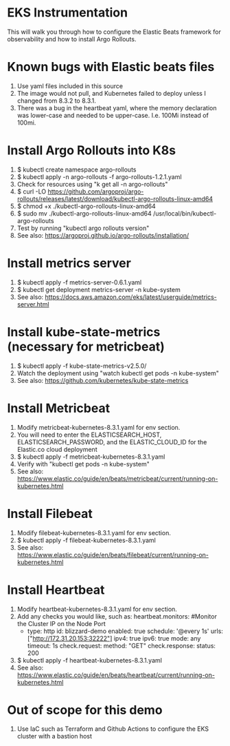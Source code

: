 # EKS Instrumentation
This will walk you through how to configure the Elastic Beats
framework for observability and how to install Argo Rollouts.

# Known bugs with Elastic beats files
1. Use yaml files included in this source
2. The image would not pull, and Kubernetes failed to deploy
unless I changed from 8.3.2 to 8.3.1.
3. There was a bug in the heartbeat yaml, where the memory declaration
was lower-case and needed to be upper-case. I.e. 100Mi instead of 100mi. 

# Install Argo Rollouts into K8s
1. $ kubectl create namespace argo-rollouts
2. $ kubectl apply -n argo-rollouts -f argo-rollouts-1.2.1.yaml
3. Check for resources using "k get all -n argo-rollouts"
4. $ curl -LO https://github.com/argoproj/argo-rollouts/releases/latest/download/kubectl-argo-rollouts-linux-amd64
5. $ chmod +x ./kubectl-argo-rollouts-linux-amd64
6. $ sudo mv ./kubectl-argo-rollouts-linux-amd64 /usr/local/bin/kubectl-argo-rollouts
7. Test by running "kubectl argo rollouts version"
8. See also: https://argoproj.github.io/argo-rollouts/installation/

# Install metrics server
1. $ kubectl apply -f metrics-server-0.6.1.yaml
2. $ kubectl get deployment metrics-server -n kube-system
3. See also: https://docs.aws.amazon.com/eks/latest/userguide/metrics-server.html

# Install kube-state-metrics (necessary for metricbeat)
1. $ kubectl apply -f kube-state-metrics-v2.5.0/
2. Watch the deployment using "watch kubectl get pods -n kube-system"
3. See also: https://github.com/kubernetes/kube-state-metrics

# Install Metricbeat
1. Modify metricbeat-kubernetes-8.3.1.yaml for env section.
2. You will need to enter the ELASTICSEARCH_HOST, ELASTICSEARCH_PASSWORD,
and the ELASTIC_CLOUD_ID for the Elastic.co cloud deployment
3. $ kubectl apply -f metricbeat-kubernetes-8.3.1.yaml
4. Verify with "kubectl get pods -n kube-system"
5. See also: https://www.elastic.co/guide/en/beats/metricbeat/current/running-on-kubernetes.html

# Install Filebeat
1. Modify filebeat-kubernetes-8.3.1.yaml for env section.
2. $ kubectl apply -f filebeat-kubernetes-8.3.1.yaml
3. See also: https://www.elastic.co/guide/en/beats/filebeat/current/running-on-kubernetes.html

# Install Heartbeat
1. Modify heartbeat-kubernetes-8.3.1.yaml for env section.
2. Add any checks you would like, such as:
   heartbeat.monitors:
   #Monitor the Cluster IP on the Node Port
    - type: http
      id: blizzard-demo
      enabled: true
      schedule: '@every 1s'
      urls: ["http://172.31.20.153:32222"]
      ipv4: true
      ipv6: true
      mode: any
      timeout: 1s
      check.request:
      method: "GET"
      check.response:
      status: 200
3. $ kubectl apply -f heartbeat-kubernetes-8.3.1.yaml
4. See also: https://www.elastic.co/guide/en/beats/heartbeat/current/running-on-kubernetes.html

# Out of scope for this demo
1. Use IaC such as Terraform and Github Actions to configure
the EKS cluster with a bastion host
